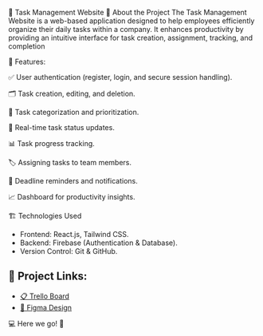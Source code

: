 📝 Task Management Website
📖 About the Project
The Task Management Website is a web-based application designed to help employees efficiently organize their daily tasks within a company. It enhances productivity by providing an intuitive interface for task creation, assignment, tracking, and completion

🚀 Features:  

✅ User authentication (register, login, and secure session handling). 

🗂️ Task creation, editing, and deletion. 

📌 Task categorization and prioritization. 

🔄 Real-time task status updates. 

📊 Task progress tracking.  

🏷️ Assigning tasks to team members.  

📅 Deadline reminders and notifications.  

📈 Dashboard for productivity insights.  


🏗️ Technologies Used
- Frontend: React.js, Tailwind CSS.
- Backend: Firebase (Authentication & Database).
- Version Control: Git & GitHub.

## 📌 Project Links:

- [📋 Trello Board](https://trello.com/b/lQQBLsq1/react-project)
- [🎨 Figma Design](<https://www.figma.com/design/8Qgm0uNobSVQGTxzSwohtx/To-do-List-Web-App-Design-(Community)?node-id=16-34&p=f&t=HUL1xTXf75tOY8JA-0>)

💻 Here we go! 🚀
